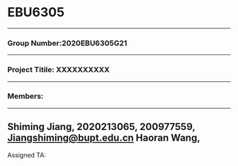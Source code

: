 # EBU6305
---
### Group Number:2020EBU6305G21
---
### Project Titile: XXXXXXXXXX
---
###   Members:
---
Shiming Jiang, 2020213065, 200977559, Jiangshiming@bupt.edu.cn
Haoran Wang, 
--- 
Assigned TA: 
